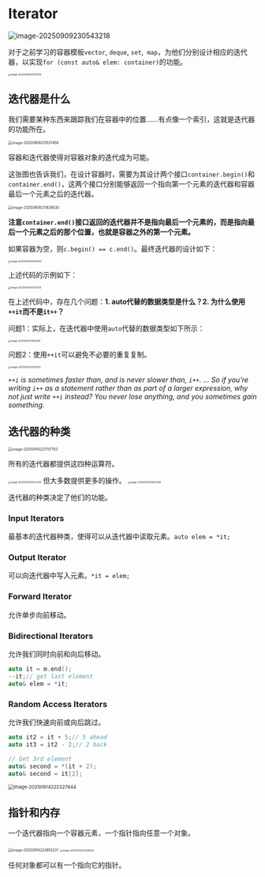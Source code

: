 # Iterator

![image-20250909230543218](./assets/image-20250909230543218.png)

对于之前学习的容器模板`vector`, `deque`, `set`,` map`，为他们分别设计相应的迭代器，以实现`for (const auto& elem: container)`的功能。

<img src="./assets/image-20250909230119226.png" alt="image-20250909230119226" style="zoom: 33%;" />

## 迭代器是什么

我们需要某种东西来跟踪我们在容器中的位置……有点像一个索引，这就是迭代器的功能所在。

<img src="./assets/image-20250909231537456.png" alt="image-20250909231537456" style="zoom:50%;" />

容器和迭代器使得对容器对象的迭代成为可能。

这张图也告诉我们，在设计容器时，需要为其设计两个接口`container.begin()`和`container.end()`，这两个接口分别能够返回一个指向第一个元素的迭代器和容器最后一个元素之后的迭代器。

<img src="./assets/image-20250909231829030.png" alt="image-20250909231829030" style="zoom:50%;" />

**注意`container.end()`接口返回的迭代器并不是指向最后一个元素的，而是指向最后一个元素之后的那个位置，也就是容器之外的第一个元素。**

如果容器为空，则`c.begin() == c.end()`。最终迭代器的设计如下：

<img src="./assets/image-20250914212044794.png" alt="image-20250914212044794" style="zoom:33%;" />

上述代码的示例如下：

<img src="./assets/image-20250914212330578.png" alt="image-20250914212330578" style="zoom:33%;" />

在上述代码中，存在几个问题：**1. auto代替的数据类型是什么？2. 为什么使用`++it`而不是`it++`？**

问题1：实际上，在迭代器中使用`auto`代替的数据类型如下所示：

<img src="./assets/image-20250914211810380.png" alt="image-20250914211810380" style="zoom: 33%;" />

问题2：使用`++it`可以避免不必要的重复复制。

<img src="./assets/image-20250914212538102.png" alt="image-20250914212538102" style="zoom:33%;" />

*`++i` is sometimes faster than, and is never slower than, `i++`. ... So if you’re writing `i++` as a statement rather than as part of a larger expression, why not just write `++i` instead? You never lose anything, and you sometimes gain something.*

## 迭代器的种类

<img src="./assets/image-20250914221757753.png" alt="image-20250914221757753" style="zoom:50%;" />

所有的迭代器都提供这四种运算符。

<img src="./assets/image-20250914214522738.png" alt="image-20250914214522738" style="zoom:33%;" />
但大多数提供更多的操作。

<img src="./assets/image-20250914214602388.png" alt="image-20250914214602388" style="zoom:33%;" />

迭代器的种类决定了他们的功能。

### Input Iterators

最基本的迭代器种类，使得可以从迭代器中读取元素。`auto elem = *it;`

### Output Iterator

可以向迭代器中写入元素。`*it = elem;`

### Forward Iterator

允许单步向前移动。

### Bidirectional Iterators

允许我们同时向前和向后移动。

```C++
auto it = m.end();
--it;// get last element
auto& elem = *it;
```

### Random Access Iterators

允许我们快速向前或向后跳过。

```C++
auto it2 = it + 5;// 5 ahead
auto it3 = it2 - 2;// 2 back

// Get 3rd element
auto& second = *(it + 2);
auto& second = it[2];
```

<img src="./assets/image-20250914222327644.png" alt="image-20250914222327644" style="zoom:67%;" />

## 指针和内存

一个迭代器指向一个容器元素，一个指针指向任意一个对象。

<img src="./assets/image-20250914222655231.png" alt="image-20250914222655231" style="zoom:50%;" />

<img src="./assets/image-20250914223208006.png" alt="image-20250914223208006" style="zoom:33%;" />

任何对象都可以有一个指向它的指针。